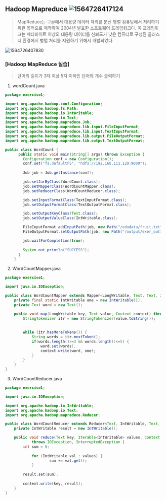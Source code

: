 ## Hadoop Mapreduce   ![1564726417124](C:\Users\student\AppData\Roaming\Typora\typora-user-images\1564726417124.png)

> MapReduce는 구글에서 대용량 데이터 처리를 분산 병렬 컴퓨팅에서 처리하기 위한 목적으로 제작하여 2004년 발표한 소프트웨어 프레임워크다. 이 프레임워크는 페타바이트 이상의 대용량 데이터를 신뢰도가 낮은 컴퓨터로 구성된 클러스터 환경에서 병렬 처리를 지원하기 위해서 개발되었다.

![1564726407830](C:\Users\student\AppData\Roaming\Typora\typora-user-images\1564726407830.png)



### [Hadoop MapReduce 실습]

>  단어의 길이가 3자 이상 5자 이하인 단어의 개수 출력하기

1. wordCount.java

```java
package exercise1;

import org.apache.hadoop.conf.Configuration;
import org.apache.hadoop.fs.Path;
import org.apache.hadoop.io.IntWritable;
import org.apache.hadoop.io.Text;
import org.apache.hadoop.mapreduce.Job;
import org.apache.hadoop.mapreduce.lib.input.FileInputFormat;
import org.apache.hadoop.mapreduce.lib.input.TextInputFormat;
import org.apache.hadoop.mapreduce.lib.output.FileOutputFormat;
import org.apache.hadoop.mapreduce.lib.output.TextOutputFormat;

public class WordCount {
	  public static void main(String[] args) throws Exception {
	    Configuration conf = new Configuration();
	    conf.set("fs.defaultFS", "hdfs://192.168.111.120:9000");
	   
	    Job job = Job.getInstance(conf);

	    job.setJarByClass(WordCount.class);
	    job.setMapperClass(WordCountMapper.class);
	    job.setReducerClass(WordCountReducer.class);

	    job.setInputFormatClass(TextInputFormat.class);
	    job.setOutputFormatClass(TextOutputFormat.class);

	    job.setOutputKeyClass(Text.class);
	    job.setOutputValueClass(IntWritable.class);

	    FileInputFormat.addInputPath(job, new Path("/edudata/fruit.txt"));
	    FileOutputFormat.setOutputPath(job, new Path("/output/exer_out1"));

	    job.waitForCompletion(true);
	    
	    System.out.println("SUCCESS");
	  }
	}


```

2. WordCountMapper.java

```java
package exercise1;

import java.io.IOException;

public class WordCountMapper extends Mapper<LongWritable, Text, Text, IntWritable> {
	private final static IntWritable one = new IntWritable(1);
	private Text word = new Text();

	public void map(LongWritable key, Text value, Context context) throws IOException, InterruptedException {
		StringTokenizer itr = new StringTokenizer(value.toString());
	
		
		while (itr.hasMoreTokens()) {
			String words = itr.nextToken();
			if(words.length()>=3 && words.length()<=5) {
				word.set(words);
				context.write(word, one);
			}
		}
	}
}

```

3. WordCountReducer.java

```java
package exercise1;

import java.io.IOException;

import org.apache.hadoop.io.IntWritable;
import org.apache.hadoop.io.Text;
import org.apache.hadoop.mapreduce.Reducer;

public class WordCountReducer extends Reducer<Text, IntWritable, Text, IntWritable> {
	private IntWritable result = new IntWritable();

	public void reduce(Text key, Iterable<IntWritable> values, Context context)
			throws IOException, InterruptedException {
		int sum = 0;
		
			for (IntWritable val : values) {
					sum += val.get();
			}
		
		result.set(sum);
		
		context.write(key, result);
	}
}

```

